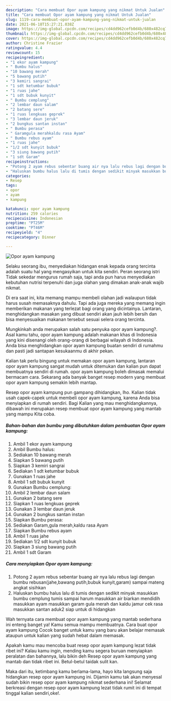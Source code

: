 ```yaml
---
description: "Cara membuat Opor ayam kampung yang nikmat Untuk Jualan"
title: "Cara membuat Opor ayam kampung yang nikmat Untuk Jualan"
slug: 1119-cara-membuat-opor-ayam-kampung-yang-nikmat-untuk-jualan
date: 2021-06-18T15:27:21.038Z
image: https://img-global.cpcdn.com/recipes/cd4dd962cefb0d4b/680x482cq70/opor-ayam-kampung-foto-resep-utama.jpg
thumbnail: https://img-global.cpcdn.com/recipes/cd4dd962cefb0d4b/680x482cq70/opor-ayam-kampung-foto-resep-utama.jpg
cover: https://img-global.cpcdn.com/recipes/cd4dd962cefb0d4b/680x482cq70/opor-ayam-kampung-foto-resep-utama.jpg
author: Christine Frazier
ratingvalue: 4.4
reviewcount: 15
recipeingredient:
- "1 ekor ayam kampung"
- " Bumbu halus"
- "10 bawang merah"
- "5 bawang putih"
- "3 kemiri sangrai"
- "1 sdt ketumbar bubuk"
- "1 ruas jahe"
- "1 sdt bubuk kunyit"
- " Bumbu cemplung"
- "2 lembar daun salam"
- "2 batang sere"
- "1 ruas lengkuas geprek"
- "3 lembar daun jeruk"
- "2 bungkus santan instan"
- " Bumbu perasa"
- " Garamgula merahkaldu rasa Ayam"
- " Bumbu rebus ayam"
- "1 ruas jahe"
- "1/2 sdt kunyit bubuk"
- "3 siung bawang putih"
- "1 sdt Garam"
recipeinstructions:
- "Potong 2 ayam rebus sebentar buang air nya lalu rebus lagi dengan bumbu rebusan(jahe,bawang putih,bubuk kunyit,garam) sampai mateng angkat sisihkan"
- "Haluskan bumbu halus lalu di tumis dengan sedikit minyak masukkan bumbu cemplung tumis sampai harum masukkan air biarkan mendidih masukkan ayam masukkan garam gula merah dan kaldu jamur cek rasa masukkan santan aduk2 siap untuk di hidangkan"
categories:
- Resep
tags:
- opor
- ayam
- kampung

katakunci: opor ayam kampung 
nutrition: 259 calories
recipecuisine: Indonesian
preptime: "PT25M"
cooktime: "PT46M"
recipeyield: "4"
recipecategory: Dinner

---
```



![Opor ayam kampung](https://img-global.cpcdn.com/recipes/cd4dd962cefb0d4b/680x482cq70/opor-ayam-kampung-foto-resep-utama.jpg)

Selaku seorang ibu, menyediakan hidangan enak kepada orang tercinta adalah suatu hal yang mengasyikan untuk kita sendiri. Peran seorang istri Tidak sekedar mengurus rumah saja, tapi anda pun harus menyediakan kebutuhan nutrisi terpenuhi dan juga olahan yang dimakan anak-anak wajib nikmat.

Di era  saat ini, kita memang mampu membeli olahan jadi walaupun tidak harus susah memasaknya dahulu. Tapi ada juga mereka yang memang ingin memberikan makanan yang terlezat bagi orang yang dicintainya. Lantaran, menghidangkan masakan yang dibuat sendiri akan jauh lebih bersih dan bisa menyesuaikan makanan tersebut sesuai selera orang tercinta. 



Mungkinkah anda merupakan salah satu penyuka opor ayam kampung?. Asal kamu tahu, opor ayam kampung adalah makanan khas di Indonesia yang kini disenangi oleh orang-orang di berbagai wilayah di Indonesia. Anda bisa menghidangkan opor ayam kampung buatan sendiri di rumahmu dan pasti jadi santapan kesukaanmu di akhir pekan.

Kalian tak perlu bingung untuk memakan opor ayam kampung, lantaran opor ayam kampung sangat mudah untuk ditemukan dan kalian pun dapat membuatnya sendiri di rumah. opor ayam kampung boleh dimasak memalui bermacam cara. Sekarang ada banyak banget resep modern yang membuat opor ayam kampung semakin lebih mantap.

Resep opor ayam kampung pun gampang dihidangkan, lho. Kalian tidak usah capek-capek untuk membeli opor ayam kampung, karena Anda bisa menyiapkan di rumah sendiri. Bagi Kalian yang mau menghidangkannya, dibawah ini merupakan resep membuat opor ayam kampung yang mantab yang mampu Kita coba.

<!--inarticleads1-->

##### Bahan-bahan dan bumbu yang dibutuhkan dalam pembuatan Opor ayam kampung:

1. Ambil 1 ekor ayam kampung
1. Ambil  Bumbu halus:
1. Sediakan 10 bawang merah
1. Siapkan 5 bawang putih
1. Siapkan 3 kemiri sangrai
1. Sediakan 1 sdt ketumbar bubuk
1. Gunakan 1 ruas jahe
1. Ambil 1 sdt bubuk kunyit
1. Gunakan  Bumbu cemplung:
1. Ambil 2 lembar daun salam
1. Gunakan 2 batang sere
1. Siapkan 1 ruas lengkuas geprek
1. Gunakan 3 lembar daun jeruk
1. Gunakan 2 bungkus santan instan
1. Siapkan  Bumbu perasa:
1. Sediakan  Garam,gula merah,kaldu rasa Ayam
1. Siapkan  Bumbu rebus ayam
1. Ambil 1 ruas jahe
1. Sediakan 1/2 sdt kunyit bubuk
1. Siapkan 3 siung bawang putih
1. Ambil 1 sdt Garam




<!--inarticleads2-->

##### Cara menyiapkan Opor ayam kampung:

1. Potong 2 ayam rebus sebentar buang air nya lalu rebus lagi dengan bumbu rebusan(jahe,bawang putih,bubuk kunyit,garam) sampai mateng angkat sisihkan
1. Haluskan bumbu halus lalu di tumis dengan sedikit minyak masukkan bumbu cemplung tumis sampai harum masukkan air biarkan mendidih masukkan ayam masukkan garam gula merah dan kaldu jamur cek rasa masukkan santan aduk2 siap untuk di hidangkan




Wah ternyata cara membuat opor ayam kampung yang mantab sederhana ini enteng banget ya! Kamu semua mampu membuatnya. Cara buat opor ayam kampung Cocok banget untuk kamu yang baru akan belajar memasak ataupun untuk kalian yang sudah hebat dalam memasak.

Apakah kamu mau mencoba buat resep opor ayam kampung lezat tidak ribet ini? Kalau kamu ingin, mending kamu segera buruan menyiapkan peralatan dan bahannya, lalu bikin deh Resep opor ayam kampung yang mantab dan tidak ribet ini. Betul-betul taidak sulit kan. 

Maka dari itu, ketimbang kamu berlama-lama, hayo kita langsung saja hidangkan resep opor ayam kampung ini. Dijamin kamu tak akan menyesal sudah bikin resep opor ayam kampung nikmat sederhana ini! Selamat berkreasi dengan resep opor ayam kampung lezat tidak rumit ini di tempat tinggal kalian sendiri,oke!.

